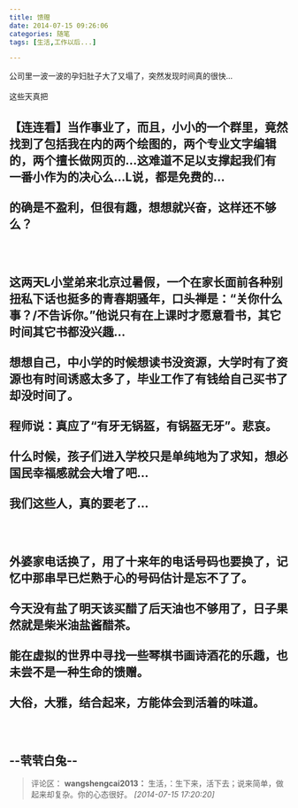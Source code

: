 ```yaml
---
title: 馈赠
date: 2014-07-15 09:26:06
categories: 随笔
tags: [生活,工作以后...]

---
```

公司里一波一波的孕妇肚子大了又塌了，突然发现时间真的很快...<br /><br />这些天真把

【连连看】当作事业了，而且，小小的一个群里，竟然找到了包括我在内的两个绘图的，两个专业文字编辑的，两个擅长做网页的...这难道不足以支撑起我们有一番小作为的决心么...L说，都是免费的...<br /><br />的确是不盈利，但很有趣，想想就兴奋，这样还不够么？<br /><br /><br /><br />这两天L小堂弟来北京过暑假，一个在家长面前各种别扭私下话也挺多的青春期骚年，口头禅是：“关你什么事？/不告诉你。”他说只有在上课时才愿意看书，其它时间其它书都没兴趣...<br /><br />想想自己，中小学的时候想读书没资源，大学时有了资源也有时间诱惑太多了，毕业工作了有钱给自己买书了却没时间了。<br /><br />程师说：真应了“有牙无锅盔，有锅盔无牙”。悲哀。<br /><br />什么时候，孩子们进入学校只是单纯地为了求知，想必国民幸福感就会大增了吧...<br /><br />我们这些人，真的要老了...<br /><br /><br /><br />外婆家电话换了，用了十来年的电话号码也要换了，记忆中那串早已烂熟于心的号码估计是忘不了了。<br /><br />今天没有盐了明天该买醋了后天油也不够用了，日子果然就是柴米油盐酱醋茶。<br /><br />能在虚拟的世界中寻找一些琴棋书画诗酒花的乐趣，也未尝不是一种生命的馈赠。<br /><br />大俗，大雅，结合起来，方能体会到活着的味道。<br /><br /><br /><br />--茕茕白兔--
---
>评论区：
>**wangshengcai2013：** 生活，：生下来，活下去；说来简单，做起来却复杂。你的心态很好。  *[2014-07-15 17:20:20]*
>
